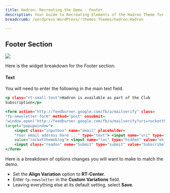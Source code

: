```yaml
---
title: Hadron: Recreating the Demo - Footer
description: Your Guide to Recreating Elements of the Hadron Theme for WordPress
breadcrumb: /wordpress:WordPress/!themes:Themes/hadron:Hadron

---
```


Footer Section
-----

![][demo]

Here is the widget breakdown for the Footer section:

#### Text

You will need to enter the following in the main text field.

~~~ .html
<p class="rt-small-text">Hadron is available as part of the Club
Subscription</p>

<form action="http://feedburner.google.com/fb/a/mailverify" class=
"fp-newsletter-form" method="post" onsubmit=
"window.open('http://feedburner.google.com/fb/a/mailverify?uri=rocketthemeblog', 'popupwindow', 'scrollbars=yes,width=550,height=520');return true"
target="popupwindow">
    <input class="inputbox" name="email" placeholder=
    "Your email address here ..." type="text"> <input name="uri" type="hidden"
    value="rocketthemeblog"> <input name="loc" type="hidden" value="en_US">
    <input class="readon" name="Submit" type="submit" value="Subscribe">
</form>
~~~

Here is a breakdown of options changes you will want to make to match the demo.

* Set the **Align Variation** option to **RT-Center**.
* Enter `fp-newsletter` in the **Custom Variations** field.
* Leaving everything else at its default setting, select **Save**.

[demo]: assets/demo_8.jpeg